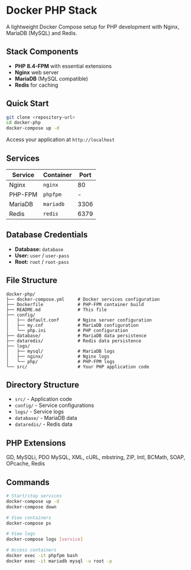 # Docker PHP Stack

A lightweight Docker Compose setup for PHP development with Nginx, MariaDB (MySQL) and Redis.

## Stack Components

- **PHP 8.4-FPM** with essential extensions
- **Nginx** web server  
- **MariaDB** (MySQL compatible)
- **Redis** for caching

## Quick Start

```bash
git clone <repository-url>
cd docker-php
docker-compose up -d
```

Access your application at `http://localhost`

## Services

| Service | Container | Port | 
|---------|-----------|------|
| Nginx | `nginx` | 80 |
| PHP-FPM | `phpfpm` | - |
| MariaDB | `mariadb` | 3306 |
| Redis | `redis` | 6379 |

## Database Credentials

- **Database:** `database`
- **User:** `user` / `user-pass`
- **Root:** `root` / `root-pass`

## File Structure

```
docker-php/
├── docker-compose.yml     # Docker services configuration
├── Dockerfile             # PHP-FPM container build
├── README.md              # This file
├── config/
│   ├── default.conf       # Nginx server configuration
│   ├── my.cnf             # MariaDB configuration
│   └── php.ini            # PHP configuration
├── database/              # MariaDB data persistence
├── dataredis/             # Redis data persistence
├── logs/
│   ├── mysql/             # MariaDB logs
│   ├── nginx/             # Nginx logs
│   └── php/               # PHP-FPM logs
└── src/                   # Your PHP application code
```

## Directory Structure

- `src/` - Application code
- `config/` - Service configurations
- `logs/` - Service logs
- `database/` - MariaDB data
- `dataredis/` - Redis data

## PHP Extensions

GD, MySQLi, PDO MySQL, XML, cURL, mbstring, ZIP, Intl, BCMath, SOAP, OPcache, Redis

## Commands

```bash
# Start/stop services
docker-compose up -d
docker-compose down

# View containers
docker-compose ps

# View logs
docker-compose logs [service]

# Access containers
docker exec -it phpfpm bash
docker exec -it mariadb mysql -u root -p
```
